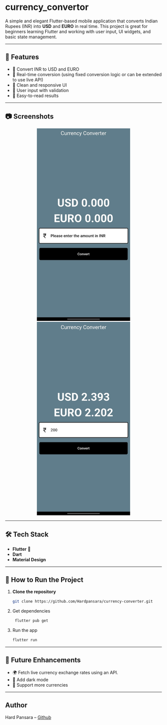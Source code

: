 # currency_convertor

A simple and elegant Flutter-based mobile application that converts Indian Rupees (INR) into **USD** and **EURO** in real time. This project is great for beginners learning Flutter and working with user input, UI widgets, and basic state management.

---

## 🚀 Features

- 💸 Convert INR to USD and EURO
- 🎯 Real-time conversion (using fixed conversion logic or can be extended to use live API)
- 📱 Clean and responsive UI
- 🧮 User input with validation
- 🧊 Easy-to-read results

---

## 📷 Screenshots

<div align="center">

<img src="images/image-1.jpeg" alt="Home" width="300"/>
<img src="images/image-2.jpeg" alt="Home" width="300"/>


</div>



---

## 🛠️ Tech Stack

- **Flutter** 💙
- **Dart**
- **Material Design**

---

## 🧾 How to Run the Project

1. **Clone the repository**
   ```bash
   git clone https://github.com/Hardpansara/currency-converter.git
   ```

2. Get dependencies
   ```bash
    flutter pub get

   ```
3. Run the app
   ```bash
   flutter run
   ```

---

## 🧠 Future Enhancements
- 🌍 Fetch live currency exchange rates using an API.
- 🌙 Add dark mode
- 📱 Support more currencies

---
## Author
Hard Pansara – [Github](https://github.com/Hardpansara)
